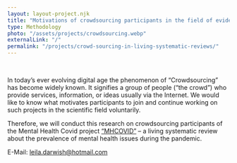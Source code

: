 ```yaml
---
layout: layout-project.njk
title: "Motivations of crowdsourcing participants in the field of evidence-based medicine"
type: Methodology
photo: "/assets/projects/crowdsourcing.webp"
externalLink: "/"
permalink: "/projects/crowd-sourcing-in-living-systematic-reviews/"
---
```


<br>

In today’s ever evolving digital age the phenomenon of “Crowdsourcing” has become widely known. It signifies a group of people (“the crowd”) who provide services, information, or ideas usually via the Internet. We would like to know what motivates participants to join and continue working on such projects in the scientific field voluntarily. 

Therefore, we will conduct this research on crowdsourcing participants of the Mental Health Covid project [“MHCOVID”](https://ebmpp.org/projects/mental-health-covid) – a living systematic review about the prevalence of mental health issues during the pandemic.

E-Mail: [leila.darwish@hotmail.com](leila.darwish@hotmail.com)